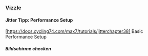 ### Vizzle

#### Jitter Tipp: Performance Setup

[https://docs.cycling74.com/max7/tutorials/jitterchapter38] Basic Performance Setup

##### Bildschirme checken

